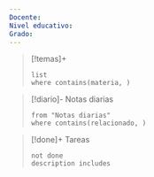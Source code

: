 ```yaml
---
Docente: 
Nivel educativo: 
Grado:
---
```




>[!temas]+ 
>```dataview
>list 
>where contains(materia, )
>```

>[!diario]- Notas diarias
>```list
>from "Notas diarias"
>where contains(relacionado, )
>```

>[!done]+ Tareas
>```tasks
>not done 
>description includes 
>```
